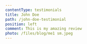 ```yaml
---
contentType: testimonials
title: John Doe
path: /john-doe-testimonial
position: left
comment: This is my amazing review
photo: /files/blog/me1 sm.jpeg
---
```


